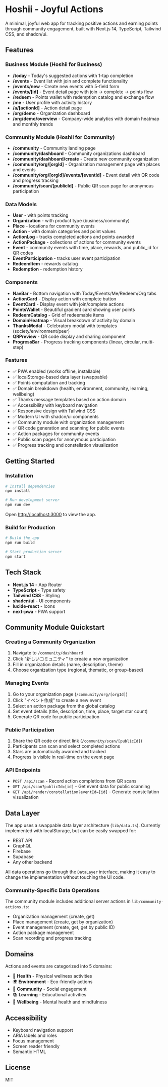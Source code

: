 # Hoshii - Joyful Actions

A minimal, joyful web app for tracking positive actions and earning points through community engagement, built with Next.js 14, TypeScript, Tailwind CSS, and shadcn/ui.

## Features

### Business Module (Hoshii for Business)
- **/today** - Today's suggested actions with 1-tap completion
- **/events** - Event list with join and complete functionality
- **/events/new** - Create new events with 5-field form
- **/events/[id]** - Event detail page with join → complete → points flow
- **/redeem** - Points wallet with redemption catalog and exchange flow
- **/me** - User profile with activity history
- **/a/[actionId]** - Action detail page
- **/org/demo** - Organization dashboard
- **/org/demo/overview** - Company-wide analytics with domain heatmap and monthly trends

### Community Module (Hoshii for Community)
- **/community** - Community landing page
- **/community/dashboard** - Community organizations dashboard
- **/community/dashboard/create** - Create new community organization
- **/community/org/[orgId]** - Organization management page with places and events
- **/community/org/[orgId]/events/[eventId]** - Event detail with QR code and progress tracking
- **/community/scan/[publicId]** - Public QR scan page for anonymous participation

### Data Models
- **User** - with points tracking
- **Organization** - with product type (business/community)
- **Place** - locations for community events
- **Action** - with domain categories and point values
- **ActionLog** - tracks completed actions and points awarded
- **ActionPackage** - collections of actions for community events
- **Event** - community events with time, place, rewards, and public_id for QR codes
- **EventParticipation** - tracks user event participation
- **RedeemItem** - rewards catalog
- **Redemption** - redemption history

### Components
- **NavBar** - Bottom navigation with Today/Events/Me/Redeem/Org tabs
- **ActionCard** - Display action with complete button
- **EventCard** - Display event with join/complete actions
- **PointsWallet** - Beautiful gradient card showing user points
- **RedeemCatalog** - Grid of redeemable items
- **DomainHeatmap** - Visual breakdown of activity by domain
- **ThanksModal** - Celebratory modal with templates (society/environment/peer)
- **QRPreview** - QR code display and sharing component
- **ProgressBar** - Progress tracking components (linear, circular, multi-step)

### Features
- ✅ PWA enabled (works offline, installable)
- ✅ localStorage-based data layer (swappable)
- ✅ Points computation and tracking
- ✅ Domain breakdown (health, environment, community, learning, wellbeing)
- ✅ Thanks message templates based on action domain
- ✅ Accessibility with keyboard navigation
- ✅ Responsive design with Tailwind CSS
- ✅ Modern UI with shadcn/ui components
- ✅ Community module with organization management
- ✅ QR code generation and scanning for public events
- ✅ Action packages for community events
- ✅ Public scan pages for anonymous participation
- ✅ Progress tracking and constellation visualization

## Getting Started

### Installation

```bash
# Install dependencies
npm install

# Run development server
npm run dev
```

Open [http://localhost:3000](http://localhost:3000) to view the app.

### Build for Production

```bash
# Build the app
npm run build

# Start production server
npm start
```

## Tech Stack

- **Next.js 14** - App Router
- **TypeScript** - Type safety
- **Tailwind CSS** - Styling
- **shadcn/ui** - UI components
- **lucide-react** - Icons
- **next-pwa** - PWA support

## Community Module Quickstart

### Creating a Community Organization

1. Navigate to `/community/dashboard`
2. Click "新しいコミュニティ" to create a new organization
3. Fill in organization details (name, description, theme)
4. Choose organization type (regional, thematic, or group-based)

### Managing Events

1. Go to your organization page (`/community/org/[orgId]`)
2. Click "イベント作成" to create a new event
3. Select an action package from the global catalog
4. Set event details (title, description, time, place, target star count)
5. Generate QR code for public participation

### Public Participation

1. Share the QR code or direct link (`/community/scan/[publicId]`)
2. Participants can scan and select completed actions
3. Stars are automatically awarded and tracked
4. Progress is visible in real-time on the event page

### API Endpoints

- `POST /api/scan` - Record action completions from QR scans
- `GET /api/scan?publicId=[id]` - Get event data for public scanning
- `GET /api/render/constellation?eventId=[id]` - Generate constellation visualization

## Data Layer

The app uses a swappable data layer architecture (`lib/data.ts`). Currently implemented with localStorage, but can be easily swapped for:
- REST API
- GraphQL
- Firebase
- Supabase
- Any other backend

All data operations go through the `DataLayer` interface, making it easy to change the implementation without touching the UI code.

### Community-Specific Data Operations

The community module includes additional server actions in `lib/community-actions.ts`:
- Organization management (create, get)
- Place management (create, get by organization)
- Event management (create, get, get by public ID)
- Action package management
- Scan recording and progress tracking

## Domains

Actions and events are categorized into 5 domains:
- 🏃 **Health** - Physical wellness activities
- 🌍 **Environment** - Eco-friendly actions
- 👥 **Community** - Social engagement
- 📚 **Learning** - Educational activities
- 🧘 **Wellbeing** - Mental health and mindfulness

## Accessibility

- Keyboard navigation support
- ARIA labels and roles
- Focus management
- Screen reader friendly
- Semantic HTML

## License

MIT


